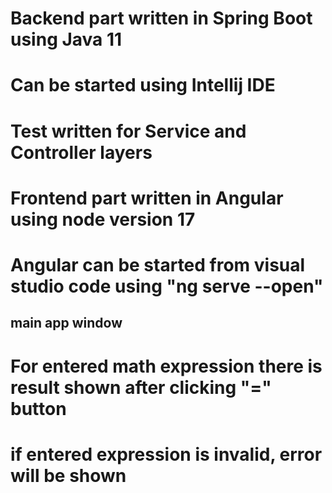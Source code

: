 # Backend part written in Spring Boot using Java 11
# Can be started using Intellij IDE
# Test written for Service and Controller layers

# Frontend part written in Angular using node version 17
# Angular can be started from visual studio code using "ng serve --open"


## main app window
# For entered math expression there is result shown after clicking "=" button
# if entered expression is invalid, error will be shown
